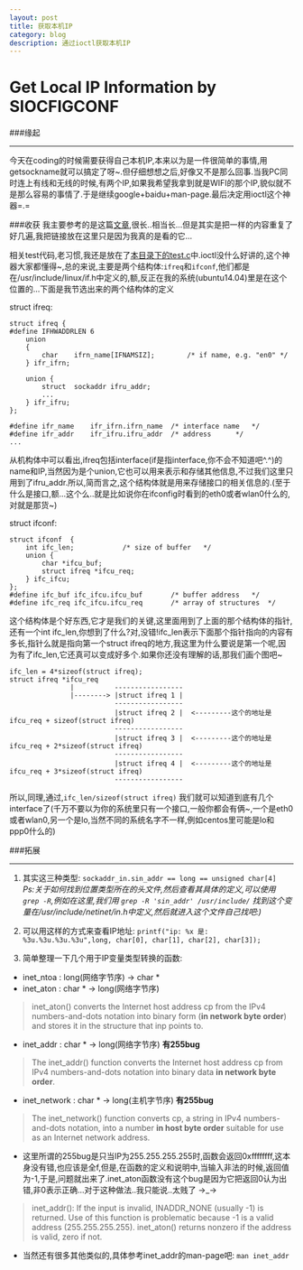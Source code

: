 ```yaml
---
layout: post
title: 获取本机IP
category: blog
description: 通过ioctl获取本机IP
---
```


Get Local IP Information by SIOCFIGCONF
===

###缘起

---
今天在coding的时候需要获得自己本机IP,本来以为是一件很简单的事情,用getsockname就可以搞定了呀~.但仔细想想之后,好像又不是那么回事.当我PC同时连上有线和无线的时候,有两个IP,如果我希望我拿到就是WIFI的那个IP,貌似就不是那么容易的事情了.于是继续google+baidu+man-page.最后决定用ioctl这个神器=.=

###收获
我主要参考的是这篇[文章](http://zhumeng8337797.blog.163.com/blog/static/1007689142012311082638/),很长..相当长...但是其实是把一样的内容重复了好几遍,我把链接放在这里只是因为我真的是看的它...

相关test代码,老习惯,我还是放在了[本目录下的test.c](test.c)中.ioctl没什么好讲的,这个神器大家都懂得~,总的来说,主要是两个结构体:`ifreq`和`ifconf`,他们都是在/usr/include/linux/if.h中定义的,额,反正在我的系统(ubuntu14.04)里是在这个位置的...下面是我节选出来的两个结构体的定义

struct ifreq:

    struct ifreq {
    #define IFHWADDRLEN	6
		union
		{
			char	ifrn_name[IFNAMSIZ];		/* if name, e.g. "en0" */
		} ifr_ifrn;

		union {
			struct	sockaddr ifru_addr;
			...
		} ifr_ifru;
	};

    #define ifr_name	ifr_ifrn.ifrn_name	/* interface name	*/
    #define	ifr_addr	ifr_ifru.ifru_addr	/* address		*/
    ...

从机构体中可以看出,ifreq包括interface(if是指interface,你不会不知道吧^.^)的name和IP,当然因为是个union,它也可以用来表示和存储其他信息,不过我们这里只用到了ifru_addr.所以,简而言之,这个结构体就是用来存储接口的相关信息的.(至于什么是接口,额...这个么..就是比如说你在ifconfig时看到的eth0或者wlan0什么的,对就是那货~)
    
struct ifconf:

    struct ifconf  {
    	int	ifc_len;			/* size of buffer	*/
    	union {
    		char *ifcu_buf;
    		struct ifreq *ifcu_req;
    	} ifc_ifcu;
    };
    #define	ifc_buf	ifc_ifcu.ifcu_buf		/* buffer address	*/
    #define	ifc_req	ifc_ifcu.ifcu_req		/* array of structures	*/
    
这个结构体是个好东西,它才是我们的关键,这里面用到了上面的那个结构体的指针,还有一个int ifc_len,你想到了什么?对,没错!ifc_len表示下面那个指针指向的内容有多长,指针么就是指向第一个struct ifreq的地方,我这里为什么要说是第一个呢,因为有了ifc_len,它还真可以变成好多个.如果你还没有理解的话,那我们画个图吧~

    ifc_len = 4*sizeof(struct ifreq);
	struct ifreq *ifcu_req
	               |          -----------------
	               |--------> |struct ifreq 1 |
                              -----------------
	                          |struct ifreq 2 |  <---------这个的地址是ifcu_req + sizeof(struct ifreq)
                              -----------------
	                          |struct ifreq 3 |  <---------这个的地址是ifcu_req + 2*sizeof(struct ifreq)
                              -----------------
	                          |struct ifreq 4 |  <---------这个的地址是ifcu_req + 3*sizeof(struct ifreq)
                              -----------------

所以,同理,通过,`ifc_len/sizeof(struct ifreq)` 我们就可以知道到底有几个interface了(千万不要以为你的系统里只有一个接口,一般你都会有俩~,一个是eth0或者wlan0,另一个是lo,当然不同的系统名字不一样,例如centos里可能是lo和ppp0什么的)

###拓展

---
1. 其实这三种类型: `sockaddr_in.sin_addr == long == unsigned char[4]`<br/>
*Ps:关于如何找到位置类型所在的头文件,然后查看其具体的定义,可以使用 `grep -R`,例如在这里,我们用 `grep -R 'sin_addr' /usr/include/` 找到这个变量在/usr/include/netinet/in.h中定义,然后就进入这个文件自己找吧:)*

2. 可以用这样的方式来查看IP地址: `printf("ip: %x 是: %3u.%3u.%3u.%3u",long, char[0], char[1], char[2], char[3]);`

3. 简单整理一下几个用于IP变量类型转换的函数: 

- inet_ntoa : long(网络字节序) -> char *
- inet_aton : char * -> long(网络字节序)

> inet_aton() converts the Internet host address cp from the IPv4 numbers-and-dots notation into binary form (**in network byte order**) and stores it in the structure that inp points to. 

- inet_addr : char * -> long(网络字节序) **有255bug**

> The inet_addr() function converts the Internet  host  address cp from IPv4  numbers-and-dots notation into binary data **in network byte order**.

- inet_network : char * -> long(主机字节序) **有255bug**

> The inet_network() function converts cp, a string in IPv4  numbers-and-dots  notation, into a number **in host byte order** suitable for use as an Internet  network  address.

- 这里所谓的255bug是只当IP为255.255.255.255时,函数会返回0xffffffff,这本身没有错,也应该是全f,但是,在函数的定义和说明中,当输入非法的时候,返回值为-1,于是,问题就出来了.inet_aton函数没有这个bug是因为它把返回0认为出错,非0表示正确...对于这种做法..我只能说..太贱了 ->_->

> inet_addr(): If the input is invalid, INADDR_NONE (usually -1) is returned. Use of this function is problematic because -1 is a valid address (255.255.255.255).
> inet_aton() returns nonzero if the address is valid, zero if not.

- 当然还有很多其他类似的,具体参考inet_addr的man-page吧: `man inet_addr`
